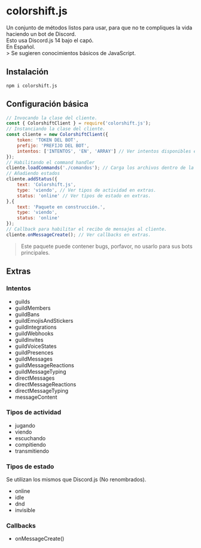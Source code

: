 # colorshift.js
Un conjunto de métodos listos para usar, para que no te compliques la vida haciendo un bot de Discord.
<br> Esto usa Discord.js 14 bajo el capó.
<br> En Español.
<br>> Se sugieren conocimientos básicos de JavaScript.

## Instalación
`npm i colorshift.js`
## Configuración básica
```js
// Invocando la clase del cliente.
const { ColorshiftClient } = require('colorshift.js');
// Instanciando la clase del cliente.
const cliente = new ColorshiftClient({
    token: 'TOKEN DEL BOT',
    prefijo: 'PREFIJO DEL BOT',
    intentos: ['INTENTOS', 'EN', 'ARRAY'] // Ver intentos disponibles en extras.
});
// Habilitando el command handler
cliente.loadCommands('./comandos'); // Carga los archivos dentro de la carpeta comandos.
// Añadiendo estados
cliente.addStatus({
    text: 'Colorshift.js',
    type: 'viendo', // Ver tipos de actividad en extras.
    status: 'online' // Ver tipos de estado en extras.
},{
    text: 'Paquete en construcción.',
    type: 'viendo',
    status: 'online'
});
// Callback para habilitar el recibo de mensajes al cliente.
cliente.onMessageCreate(); // Ver callbacks en extras.
```
> Este paquete puede contener bugs, porfavor, no usarlo para sus bots principales.
## Extras
### Intentos
- guilds
- guildMembers
- guildBans
- guildEmojisAndStickers
- guildIntegrations
- guildWebhooks
- guildInvites
- guildVoiceStates
- guildPresences
- guildMessages
- guildMessageReactions
- guildMessageTyping
- directMessages
- directMessageReactions
- directMessageTyping
- messageContent
### Tipos de actividad
- jugando
- viendo
- escuchando
- compitiendo
- transmitiendo
### Tipos de estado
Se utilizan los mismos que Discord.js (No renombrados).
- online
- idle
- dnd
- invisible
### Callbacks
- onMessageCreate()
